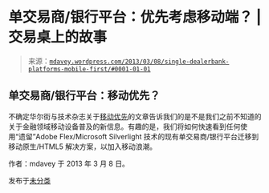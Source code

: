 <!--yml

分类：未分类

日期：2024-05-18 06:29:55

-->

# 单交易商/银行平台：优先考虑移动端？ | 交易桌上的故事

> 来源：[`mdavey.wordpress.com/2013/03/08/single-dealerbank-platforms-mobile-first/#0001-01-01`](https://mdavey.wordpress.com/2013/03/08/single-dealerbank-platforms-mobile-first/#0001-01-01)

## 单交易商/银行平台：移动优先？

不确定华尔街与技术杂志关于[移动优先](http://www.wallstreetandtech.com/it-infrastructure/wall-street-moving-toward-a-mobile-first/240149559)的文章告诉我们的是不是我们之前不知道的关于金融领域移动设备普及的新信息。有趣的是，我们将如何快速看到任何使用“遗留”Adobe Flex/Microsoft Silverlight 技术的现有单交易商/银行平台迁移到移动原生/HTML5 解决方案，以加入移动浪潮。

作者：mdavey 于 2013 年 3 月 8 日。

发布于[未分类](https://mdavey.wordpress.com/category/uncategorized/)
